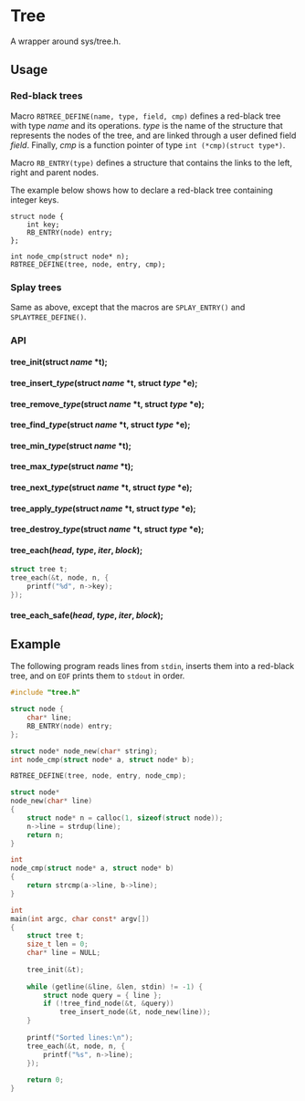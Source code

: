 Tree
====

A wrapper around sys/tree.h.

## Usage

### Red-black trees

Macro ```RBTREE_DEFINE(name, type, field, cmp)``` defines a red-black tree with type *name* and its operations.
*type* is the name of the structure that represents the nodes of the tree, and are linked through a user defined
field *field*. Finally, *cmp* is a function pointer of type ```int (*cmp)(struct type*)```.

Macro ```RB_ENTRY(type)``` defines a structure that contains the links to the left, right and parent nodes.

The example below shows how to declare a red-black tree containing integer keys.

```
struct node {
    int key;
    RB_ENTRY(node) entry;
};

int node_cmp(struct node* n);
RBTREE_DEFINE(tree, node, entry, cmp);
```


### Splay trees

Same as above, except that the macros are ```SPLAY_ENTRY()``` and ```SPLAYTREE_DEFINE()```.


### API

#### tree_init(struct *name* *t);

#### tree\_insert\_*type*(struct *name* \*t, struct *type* \*e);

#### tree\_remove\_*type*(struct *name* \*t, struct *type* \*e);

#### tree\_find\_*type*(struct *name* \*t, struct *type* \*e);

#### tree\_min\_*type*(struct *name* \*t);

#### tree\_max\_*type*(struct *name* \*t);

#### tree\_next\_*type*(struct *name* \*t, struct *type* \*e);

#### tree\_apply\_*type*(struct *name* \*t, struct *type* \*e);

#### tree\_destroy\_*type*(struct *name* \*t, struct *type* \*e);

#### tree\_each(*head*,  *type*, *iter*, *block*);

```c
struct tree t;
tree_each(&t, node, n, {
    printf("%d", n->key);
});
```

#### tree\_each\_safe(*head*,  *type*, *iter*, *block*);


## Example

The following program reads lines from ```stdin```, inserts them into a
red-black tree, and on ```EOF``` prints them to ```stdout``` in order.

```c
#include "tree.h"

struct node {
    char* line;
    RB_ENTRY(node) entry;
};

struct node* node_new(char* string);
int node_cmp(struct node* a, struct node* b);

RBTREE_DEFINE(tree, node, entry, node_cmp);

struct node*
node_new(char* line)
{
    struct node* n = calloc(1, sizeof(struct node));
    n->line = strdup(line);
    return n;
}

int
node_cmp(struct node* a, struct node* b)
{
    return strcmp(a->line, b->line);
}

int
main(int argc, char const* argv[])
{
    struct tree t;
    size_t len = 0;
    char* line = NULL;
    
    tree_init(&t);
    
    while (getline(&line, &len, stdin) != -1) {
        struct node query = { line };
        if (!tree_find_node(&t, &query))
            tree_insert_node(&t, node_new(line));
    }
    
    printf("Sorted lines:\n");
    tree_each(&t, node, n, {
        printf("%s", n->line);
    });
    
    return 0;
}
```
